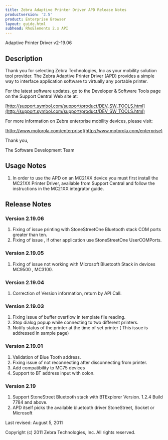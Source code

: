```yaml
---
title: Zebra Adaptive Printer Driver APD Release Notes
productversion: '2.5'
product: Enterprise Browser
layout: guide.html
subhead: RhoElements 2.x API
---
```


Adaptive Printer Driver v2-19.06

## Description

Thank you for selecting Zebra Technologies, Inc as your mobility solution tool provider.  The Zebra Adaptive Printer Driver (APD) provides a simple way to interface application software to virtually any portable printer. 

For the latest software updates, go to the Developer & Software Tools page on the Support Central Web site at:

[http://support.symbol.com/support/product/DEV_SW_TOOLS.html](http://support.symbol.com/support/product/DEV_SW_TOOLS.html)

For more information on Zebra enterprise mobility devices, please visit:

[http://www.motorola.com/enterprise](http://www.motorola.com/enterprise)

Thank you,

The Software Development Team

## Usage Notes

1. In order to use the APD on an MC21XX device you must first install the MC21XX Printer Driver, available from Support Central and follow the instructions in the MC21XX integrator guide.

## Release Notes

### Version 2.19.06

1. Fixing of issue printing with StoneStreetOne Bluetooth stack COM ports greater than ten.
2. Fixing of issue , if other application use StoneStreetOne UserCOMPorts.

### Version 2.19.05

1. Fixing of issue not working with Microsoft Bluetooth Stack in devices MC9500 , MC3100.

### Version 2.19.04

1. Correction of Version information, return by API Call.

### Version 2.19.03

1. Fixing issue of buffer overflow in template file reading.
2. Stop dialog popup while connecting to two different printers.
3. Notify status of the printer at the time of set printer ( This issue is addressed in sample page)

### Version 2.19.01

1. Validation of Blue Tooth address.
2. Fixing issue of not reconnecting after disconnecting from printer.
3. Add compatibility to MC75 devices
4. Support to BT address input with colon.

### Version 2.19

1. Support StoneStreet Bluetooth stack with BTExplorer Version. 1.2.4 Build 7784 and above.
2. APD itself picks the available bluetooth driver StoneStreet, Socket or Microsoft
 
Last revised:  August 5, 2011

Copyright (c) 2011 Zebra Technologies, Inc. All rights reserved.
 
 




